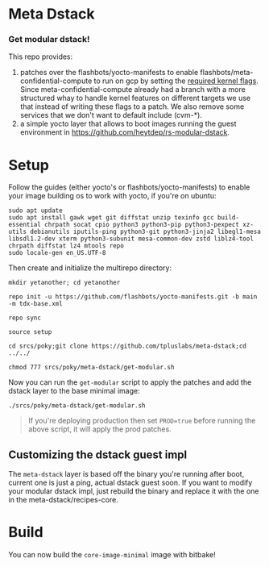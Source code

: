 # Meta Dstack
### Get modular dstack!

This repo provides:
1. patches over the flashbots/yocto-manifests to enable flashbots/meta-confidential-compute to run on gcp by setting the [required kernel flags](https://cloud.google.com/confidential-computing/confidential-vm/docs/create-custom-confidential-vm-images#intel-tdx). Since meta-confidential-compute already had a branch with a more structured whay to handle kernel features on different targets we use that instead of writing these flags to a patch. We also remove some services that we don't want to default include (cvm-*).
2. a simple yocto layer that allows to boot images running the guest environment in https://github.com/heytdep/rs-modular-dstack. 

# Setup

Follow the guides (either yocto's or flashbots/yocto-manifests) to enable your image building os to work with yocto, if you're on ubuntu:

```
sudo apt update
sudo apt install gawk wget git diffstat unzip texinfo gcc build-essential chrpath socat cpio python3 python3-pip python3-pexpect xz-utils debianutils iputils-ping python3-git python3-jinja2 libegl1-mesa libsdl1.2-dev xterm python3-subunit mesa-common-dev zstd liblz4-tool chrpath diffstat lz4 mtools repo
sudo locale-gen en_US.UTF-8
```

Then create and initialize the multirepo directory:

```
mkdir yetanother; cd yetanother

repo init -u https://github.com/flashbots/yocto-manifests.git -b main -m tdx-base.xml

repo sync

source setup

cd srcs/poky;git clone https://github.com/tpluslabs/meta-dstack;cd ../../

chmod 777 srcs/poky/meta-dstack/get-modular.sh
```

Now you can run the `get-modular` script to apply the patches and add the dstack layer to the base minimal image:

```
./srcs/poky/meta-dstack/get-modular.sh
```

> If you're deploying production then set `PROD=true` before running the above script, it will apply the prod patches.

## Customizing the dstack guest impl

The `meta-dstack` layer is based off the binary you're running after boot, current one is just a ping, actual dstack guest soon. If you want to modify your modular dstack impl, just rebuild the binary and replace it with the one in the meta-dstack/recipes-core.

# Build

You can now build the `core-image-minimal` image with bitbake! 
